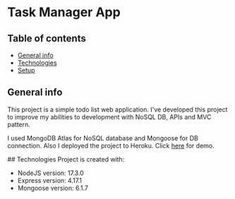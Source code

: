 # Task Manager App

## Table of contents

- [General info](#general-info)
- [Technologies](#technologies)
- [Setup](#setup)

## General info

This project is a simple todo list web application. I've developed this project to improve my abilities to development with NoSQL DB, APIs and MVC pattern.

I used MongoDB Atlas for NoSQL database and Mongoose for DB connection. Also I deployed the project to Heroku. Click [here](https://nodejs-taskmanagerapp.herokuapp.com/) for demo.

## Technologies
Project is created with:

- NodeJS version: 17.3.0
- Express version: 4.17.1
- Mongoose version: 6.1.7

